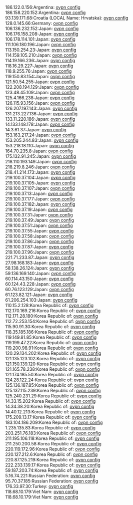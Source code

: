 186.122.0.156:Argentina: [ovpn config](vpn/186_122_0_156.ovpn)  
186.158.220.152:Argentina: [ovpn config](vpn/186_158_220_152.ovpn)  
93.139.171.68:Croatia (LOCAL Name: Hrvatska): [ovpn config](vpn/93_139_171_68.ovpn)  
128.0.145.66:Germany: [ovpn config](vpn/128_0_145_66.ovpn)  
106.136.232.152:Japan: [ovpn config](vpn/106_136_232_152.ovpn)  
106.176.158.208:Japan: [ovpn config](vpn/106_176_158_208.ovpn)  
106.178.114.101:Japan: [ovpn config](vpn/106_178_114_101.ovpn)  
111.106.180.196:Japan: [ovpn config](vpn/111_106_180_196.ovpn)  
113.150.254.23:Japan: [ovpn config](vpn/113_150_254_23.ovpn)  
114.159.105.210:Japan: [ovpn config](vpn/114_159_105_210.ovpn)  
114.19.166.236:Japan: [ovpn config](vpn/114_19_166_236.ovpn)  
118.16.29.227:Japan: [ovpn config](vpn/118_16_29_227.ovpn)  
118.9.255.76:Japan: [ovpn config](vpn/118_9_255_76.ovpn)  
119.150.83.154:Japan: [ovpn config](vpn/119_150_83_154.ovpn)  
121.50.54.255:Japan: [ovpn config](vpn/121_50_54_255.ovpn)  
122.208.194.129:Japan: [ovpn config](vpn/122_208_194_129.ovpn)  
123.48.45.109:Japan: [ovpn config](vpn/123_48_45_109.ovpn)  
125.4.166.238:Japan: [ovpn config](vpn/125_4_166_238.ovpn)  
126.115.93.156:Japan: [ovpn config](vpn/126_115_93_156.ovpn)  
126.207.197.143:Japan: [ovpn config](vpn/126_207_197_143.ovpn)  
131.213.227.136:Japan: [ovpn config](vpn/131_213_227_136.ovpn)  
133.11.220.186:Japan: [ovpn config](vpn/133_11_220_186.ovpn)  
14.133.148.178:Japan: [ovpn config](vpn/14_133_148_178.ovpn)  
14.3.61.37:Japan: [ovpn config](vpn/14_3_61_37.ovpn)  
153.163.217.24:Japan: [ovpn config](vpn/153_163_217_24.ovpn)  
153.205.244.83:Japan: [ovpn config](vpn/153_205_244_83.ovpn)  
153.218.18.110:Japan: [ovpn config](vpn/153_218_18_110.ovpn)  
164.70.235.8:Japan: [ovpn config](vpn/164_70_235_8.ovpn)  
175.132.91.245:Japan: [ovpn config](vpn/175_132_91_245.ovpn)  
218.110.193.149:Japan: [ovpn config](vpn/218_110_193_149.ovpn)  
218.219.8.246:Japan: [ovpn config](vpn/218_219_8_246.ovpn)  
218.41.214.173:Japan: [ovpn config](vpn/218_41_214_173.ovpn)  
219.100.37.104:Japan: [ovpn config](vpn/219_100_37_104.ovpn)  
219.100.37.105:Japan: [ovpn config](vpn/219_100_37_105.ovpn)  
219.100.37.107:Japan: [ovpn config](vpn/219_100_37_107.ovpn)  
219.100.37.13:Japan: [ovpn config](vpn/219_100_37_13.ovpn)  
219.100.37.177:Japan: [ovpn config](vpn/219_100_37_177.ovpn)  
219.100.37.182:Japan: [ovpn config](vpn/219_100_37_182.ovpn)  
219.100.37.19:Japan: [ovpn config](vpn/219_100_37_19.ovpn)  
219.100.37.31:Japan: [ovpn config](vpn/219_100_37_31.ovpn)  
219.100.37.49:Japan: [ovpn config](vpn/219_100_37_49.ovpn)  
219.100.37.51:Japan: [ovpn config](vpn/219_100_37_51.ovpn)  
219.100.37.55:Japan: [ovpn config](vpn/219_100_37_55.ovpn)  
219.100.37.58:Japan: [ovpn config](vpn/219_100_37_58.ovpn)  
219.100.37.86:Japan: [ovpn config](vpn/219_100_37_86.ovpn)  
219.100.37.87:Japan: [ovpn config](vpn/219_100_37_87.ovpn)  
219.100.37.96:Japan: [ovpn config](vpn/219_100_37_96.ovpn)  
221.71.233.87:Japan: [ovpn config](vpn/221_71_233_87.ovpn)  
27.98.168.183:Japan: [ovpn config](vpn/27_98_168_183.ovpn)  
58.138.26.124:Japan: [ovpn config](vpn/58_138_26_124.ovpn)  
59.136.169.140:Japan: [ovpn config](vpn/59_136_169_140.ovpn)  
60.114.43.150:Japan: [ovpn config](vpn/60_114_43_150.ovpn)  
60.124.43.228:Japan: [ovpn config](vpn/60_124_43_228.ovpn)  
60.76.123.129:Japan: [ovpn config](vpn/60_76_123_129.ovpn)  
61.123.82.121:Japan: [ovpn config](vpn/61_123_82_121.ovpn)  
61.206.254.103:Japan: [ovpn config](vpn/61_206_254_103.ovpn)  
110.15.2.128:Korea Republic of: [ovpn config](vpn/110_15_2_128.ovpn)  
112.170.169.216:Korea Republic of: [ovpn config](vpn/112_170_169_216.ovpn)  
112.171.28.180:Korea Republic of: [ovpn config](vpn/112_171_28_180.ovpn)  
112.72.253.154:Korea Republic of: [ovpn config](vpn/112_72_253_154.ovpn)  
115.90.91.30:Korea Republic of: [ovpn config](vpn/115_90_91_30.ovpn)  
118.35.185.186:Korea Republic of: [ovpn config](vpn/118_35_185_186.ovpn)  
119.149.81.85:Korea Republic of: [ovpn config](vpn/119_149_81_85.ovpn)  
119.199.47.22:Korea Republic of: [ovpn config](vpn/119_199_47_22.ovpn)  
119.200.98.91:Korea Republic of: [ovpn config](vpn/119_200_98_91.ovpn)  
120.29.134.202:Korea Republic of: [ovpn config](vpn/120_29_134_202.ovpn)  
121.135.123.102:Korea Republic of: [ovpn config](vpn/121_135_123_102.ovpn)  
121.150.139.120:Korea Republic of: [ovpn config](vpn/121_150_139_120.ovpn)  
121.165.78.238:Korea Republic of: [ovpn config](vpn/121_165_78_238.ovpn)  
121.174.185.50:Korea Republic of: [ovpn config](vpn/121_174_185_50.ovpn)  
124.28.122.24:Korea Republic of: [ovpn config](vpn/124_28_122_24.ovpn)  
125.136.187.85:Korea Republic of: [ovpn config](vpn/125_136_187_85.ovpn)  
125.137.115.239:Korea Republic of: [ovpn config](vpn/125_137_115_239.ovpn)  
125.240.231.29:Korea Republic of: [ovpn config](vpn/125_240_231_29.ovpn)  
14.33.15.202:Korea Republic of: [ovpn config](vpn/14_33_15_202.ovpn)  
14.34.38.20:Korea Republic of: [ovpn config](vpn/14_34_38_20.ovpn)  
14.40.12.213:Korea Republic of: [ovpn config](vpn/14_40_12_213.ovpn)  
175.209.13.17:Korea Republic of: [ovpn config](vpn/175_209_13_17.ovpn)  
183.104.186.209:Korea Republic of: [ovpn config](vpn/183_104_186_209.ovpn)  
1.235.135.83:Korea Republic of: [ovpn config](vpn/1_235_135_83.ovpn)  
203.251.76.183:Korea Republic of: [ovpn config](vpn/203_251_76_183.ovpn)  
211.195.106.118:Korea Republic of: [ovpn config](vpn/211_195_106_118.ovpn)  
211.250.200.58:Korea Republic of: [ovpn config](vpn/211_250_200_58.ovpn)  
220.119.172.96:Korea Republic of: [ovpn config](vpn/220_119_172_96.ovpn)  
220.127.212.6:Korea Republic of: [ovpn config](vpn/220_127_212_6.ovpn)  
220.87.125.219:Korea Republic of: [ovpn config](vpn/220_87_125_219.ovpn)  
222.233.139.17:Korea Republic of: [ovpn config](vpn/222_233_139_17.ovpn)  
59.187.203.74:Korea Republic of: [ovpn config](vpn/59_187_203_74.ovpn)  
5.16.74.221:Russian Federation: [ovpn config](vpn/5_16_74_221.ovpn)  
95.70.37.185:Russian Federation: [ovpn config](vpn/95_70_37_185.ovpn)  
176.33.97.30:Turkey: [ovpn config](vpn/176_33_97_30.ovpn)  
118.68.10.179:Viet Nam: [ovpn config](vpn/118_68_10_179.ovpn)  
118.68.10.179:Viet Nam: [ovpn config](vpn/118_68_10_179.ovpn)  
